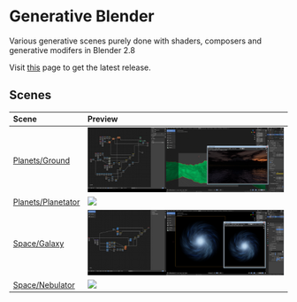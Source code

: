 # Generative Blender

Various generative scenes purely done with shaders, composers and generative modifers in Blender 2.8

Visit [this](https://github.com/Rideu/generative-blender/releases) page to get the latest release.
## Scenes
 
| Scene | Preview |
| :----- | :------ |
| [Planets/Ground](https://github.com/Rideu/generative-blender/tree/master/Planets/Ground) | ![](Planets/Ground/tuts_gs.png) |
| [Planets/Planetator](https://github.com/Rideu/generative-blender/tree/master/Planets/Planetator) | ![](Planets/Planetator/tuts_gen.png) |
| [Space/Galaxy](https://github.com/Rideu/generative-blender/tree/master/Space/Galaxy) | ![](Space/Galaxy/tuts_gal.png) |
| [Space/Nebulator](https://github.com/Rideu/generative-blender/tree/master/Space/Nebulator) | ![](Space/Nebulator/tuts_n.png) |